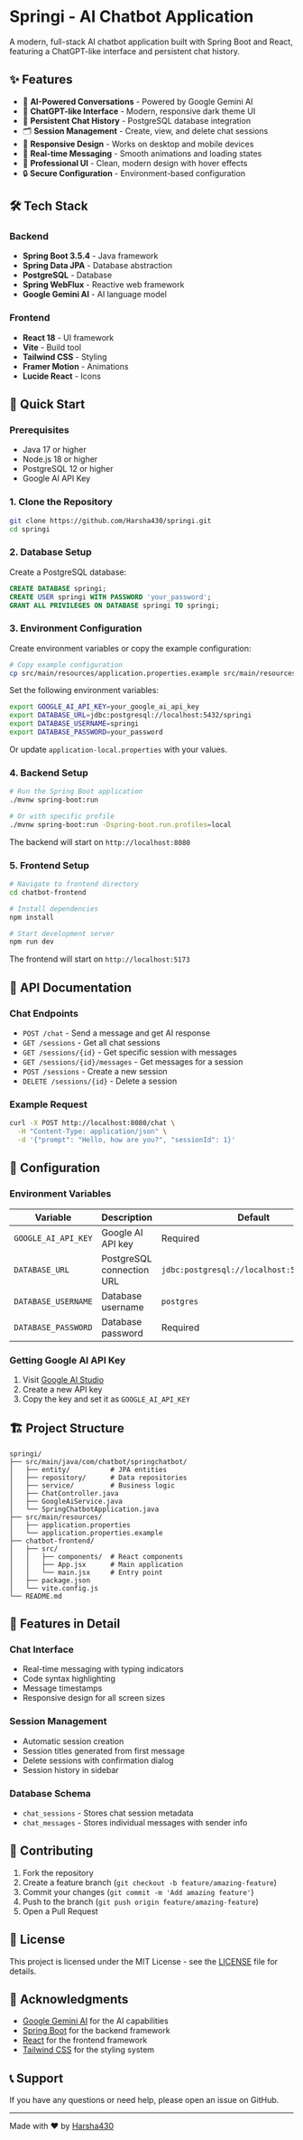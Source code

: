 # Springi - AI Chatbot Application

A modern, full-stack AI chatbot application built with Spring Boot and React, featuring a ChatGPT-like interface and persistent chat history.

## ✨ Features

- 🤖 **AI-Powered Conversations** - Powered by Google Gemini AI
- 💬 **ChatGPT-like Interface** - Modern, responsive dark theme UI
- 💾 **Persistent Chat History** - PostgreSQL database integration
- 🗂️ **Session Management** - Create, view, and delete chat sessions
- 📱 **Responsive Design** - Works on desktop and mobile devices
- 🔄 **Real-time Messaging** - Smooth animations and loading states
- 🎨 **Professional UI** - Clean, modern design with hover effects
- 🔒 **Secure Configuration** - Environment-based configuration

## 🛠️ Tech Stack

### Backend
- **Spring Boot 3.5.4** - Java framework
- **Spring Data JPA** - Database abstraction
- **PostgreSQL** - Database
- **Spring WebFlux** - Reactive web framework
- **Google Gemini AI** - AI language model

### Frontend
- **React 18** - UI framework
- **Vite** - Build tool
- **Tailwind CSS** - Styling
- **Framer Motion** - Animations
- **Lucide React** - Icons

## 🚀 Quick Start

### Prerequisites

- Java 17 or higher
- Node.js 18 or higher
- PostgreSQL 12 or higher
- Google AI API Key

### 1. Clone the Repository

```bash
git clone https://github.com/Harsha430/springi.git
cd springi
```

### 2. Database Setup

Create a PostgreSQL database:

```sql
CREATE DATABASE springi;
CREATE USER springi WITH PASSWORD 'your_password';
GRANT ALL PRIVILEGES ON DATABASE springi TO springi;
```

### 3. Environment Configuration

Create environment variables or copy the example configuration:

```bash
# Copy example configuration
cp src/main/resources/application.properties.example src/main/resources/application-local.properties
```

Set the following environment variables:

```bash
export GOOGLE_AI_API_KEY=your_google_ai_api_key
export DATABASE_URL=jdbc:postgresql://localhost:5432/springi
export DATABASE_USERNAME=springi
export DATABASE_PASSWORD=your_password
```

Or update `application-local.properties` with your values.

### 4. Backend Setup

```bash
# Run the Spring Boot application
./mvnw spring-boot:run

# Or with specific profile
./mvnw spring-boot:run -Dspring-boot.run.profiles=local
```

The backend will start on `http://localhost:8080`

### 5. Frontend Setup

```bash
# Navigate to frontend directory
cd chatbot-frontend

# Install dependencies
npm install

# Start development server
npm run dev
```

The frontend will start on `http://localhost:5173`

## 📖 API Documentation

### Chat Endpoints

- `POST /chat` - Send a message and get AI response
- `GET /sessions` - Get all chat sessions
- `GET /sessions/{id}` - Get specific session with messages
- `GET /sessions/{id}/messages` - Get messages for a session
- `POST /sessions` - Create a new session
- `DELETE /sessions/{id}` - Delete a session

### Example Request

```bash
curl -X POST http://localhost:8080/chat \
  -H "Content-Type: application/json" \
  -d '{"prompt": "Hello, how are you?", "sessionId": 1}'
```

## 🔧 Configuration

### Environment Variables

| Variable | Description | Default |
|----------|-------------|---------|
| `GOOGLE_AI_API_KEY` | Google AI API key | Required |
| `DATABASE_URL` | PostgreSQL connection URL | `jdbc:postgresql://localhost:5432/springi` |
| `DATABASE_USERNAME` | Database username | `postgres` |
| `DATABASE_PASSWORD` | Database password | Required |

### Getting Google AI API Key

1. Visit [Google AI Studio](https://makersuite.google.com/app/apikey)
2. Create a new API key
3. Copy the key and set it as `GOOGLE_AI_API_KEY`

## 🏗️ Project Structure

```
springi/
├── src/main/java/com/chatbot/springchatbot/
│   ├── entity/          # JPA entities
│   ├── repository/      # Data repositories
│   ├── service/         # Business logic
│   ├── ChatController.java
│   ├── GoogleAiService.java
│   └── SpringChatbotApplication.java
├── src/main/resources/
│   ├── application.properties
│   └── application.properties.example
├── chatbot-frontend/
│   ├── src/
│   │   ├── components/  # React components
│   │   ├── App.jsx      # Main application
│   │   └── main.jsx     # Entry point
│   ├── package.json
│   └── vite.config.js
└── README.md
```

## 🎨 Features in Detail

### Chat Interface
- Real-time messaging with typing indicators
- Code syntax highlighting
- Message timestamps
- Responsive design for all screen sizes

### Session Management
- Automatic session creation
- Session titles generated from first message
- Delete sessions with confirmation dialog
- Session history in sidebar

### Database Schema
- `chat_sessions` - Stores chat session metadata
- `chat_messages` - Stores individual messages with sender info

## 🤝 Contributing

1. Fork the repository
2. Create a feature branch (`git checkout -b feature/amazing-feature`)
3. Commit your changes (`git commit -m 'Add amazing feature'`)
4. Push to the branch (`git push origin feature/amazing-feature`)
5. Open a Pull Request

## 📝 License

This project is licensed under the MIT License - see the [LICENSE](LICENSE) file for details.

## 🙏 Acknowledgments

- [Google Gemini AI](https://ai.google.dev/) for the AI capabilities
- [Spring Boot](https://spring.io/projects/spring-boot) for the backend framework
- [React](https://reactjs.org/) for the frontend framework
- [Tailwind CSS](https://tailwindcss.com/) for the styling system

## 📞 Support

If you have any questions or need help, please open an issue on GitHub.

---

Made with ❤️ by [Harsha430](https://github.com/Harsha430)
